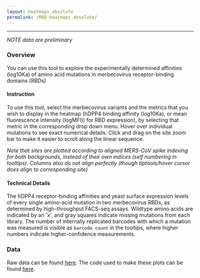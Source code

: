 ```yaml
---
layout: heatmaps_absolute
permalink: /RBD-heatmaps_absolute/
---
```


---

*NOTE data are preliminary*

### Overview

You can use this tool to explore the experimentally determined affinities (log10Ka) of amino acid mutations in merbecovirus receptor-binding domains (RBDs)

#### Instruction

To use this tool, select the merbecovirus variants and the metrics that you wish to display in the heatmap (hDPP4 binding affinity (log10Ka), or mean fluorescence intensity (logMFI)) for RBD expression), by selecting that metric in the corresponding drop down menu. Hover over individual mutations to see exact numerical details. Click and drag on the site zoom bar to make it easier to scroll along the linear sequence.

*Note that sites are plotted according to aligned MERS-CoV spike indexing for both backgrounds, instead of their own indices (self numbering in tooltips). Columns also do not align perfectly (though tiptools/hover cursor does align to corresponding site)*

#### Technical Details

The hDPP4 receptor-binding affinities and yeast surface expression levels of every single amino-acid mutation in two merbecovirus RBDs, as determined by high-throughput FACS-seq assays. Wildtype amino acids are indicated by an 'x', and gray squares indicate missing mutations from each library. The number of internally replicated barcodes with which a mutation was measured is visible as `barcode count` in the tooltips, where higher numbers indicate higher-confidence measurements.


### Data

Raw data  can be found [here](https://github.com/tstarrlab/MERS-PDF2180-RBD_DMS/blob/main/results/final_variant_scores/final_variant_scores.csv). The code used to make these plots can be found [here](https://github.com/tstarrlab/MERS-PDF2180-RBD_DMS/blob/main/RBD-Heatmaps-Interactive-Visualization_absolute.ipynb).
